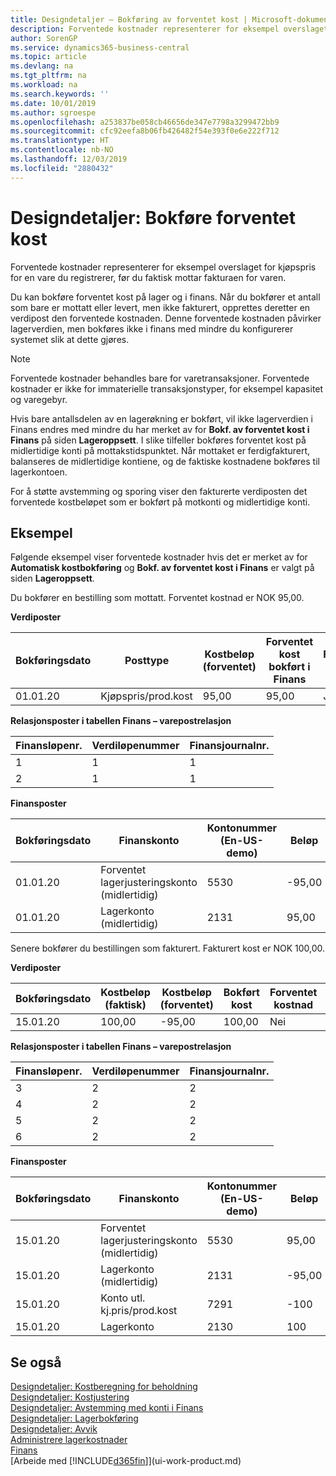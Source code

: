 ```yaml
---
title: Designdetaljer – Bokføring av forventet kost | Microsoft-dokumentasjon
description: Forventede kostnader representerer for eksempel overslaget for kjøpspris for en vare du registrerer, før du faktisk mottar fakturaen for varen.
author: SorenGP
ms.service: dynamics365-business-central
ms.topic: article
ms.devlang: na
ms.tgt_pltfrm: na
ms.workload: na
ms.search.keywords: ''
ms.date: 10/01/2019
ms.author: sgroespe
ms.openlocfilehash: a253837be058cb46656de347e7798a3299472bb9
ms.sourcegitcommit: cfc92eefa8b06fb426482f54e393f0e6e222f712
ms.translationtype: HT
ms.contentlocale: nb-NO
ms.lasthandoff: 12/03/2019
ms.locfileid: "2880432"
---
```

# <a name="design-details-expected-cost-posting"></a>Designdetaljer: Bokføre forventet kost
Forventede kostnader representerer for eksempel overslaget for kjøpspris for en vare du registrerer, før du faktisk mottar fakturaen for varen.  

 Du kan bokføre forventet kost på lager og i finans. Når du bokfører et antall som bare er mottatt eller levert, men ikke fakturert, opprettes deretter en verdipost den forventede kostnaden. Denne forventede kostnaden påvirker lagerverdien, men bokføres ikke i finans med mindre du konfigurerer systemet slik at dette gjøres.  

> [!NOTE]  
>  Forventede kostnader behandles bare for varetransaksjoner. Forventede kostnader er ikke for immaterielle transaksjonstyper, for eksempel kapasitet og varegebyr.  

 Hvis bare antallsdelen av en lagerøkning er bokført, vil ikke lagerverdien i Finans endres med mindre du har merket av for **Bokf. av forventet kost i Finans** på siden **Lageroppsett**. I slike tilfeller bokføres forventet kost på midlertidige konti på mottakstidspunktet. Når mottaket er ferdigfakturert, balanseres de midlertidige kontiene, og de faktiske kostnadene bokføres til lagerkontoen.  

 For å støtte avstemming og sporing viser den fakturerte verdiposten det forventede kostbeløpet som er bokført på motkonti og midlertidige konti.  

## <a name="example"></a>Eksempel  
 Følgende eksempel viser forventede kostnader hvis det er merket av for **Automatisk kostbokføring** og **Bokf. av forventet kost i Finans** er valgt på siden **Lageroppsett**.  

 Du bokfører en bestilling som mottatt. Forventet kostnad er NOK 95,00.  

 **Verdiposter**  

|Bokføringsdato|Posttype|Kostbeløp (forventet)|Forventet kost bokført i Finans|Forventet kostnad|Varepostnr.|Løpenr.|  
|------------------|----------------|------------------------------|----------------------------------|-------------------|---------------------------|---------------|  
|01.01.20|Kjøpspris/prod.kost|95,00|95,00|Ja|1|1|  

 **Relasjonsposter i tabellen Finans – varepostrelasjon**  

|Finansløpenr.|Verdiløpenummer|Finansjournalnr.|  
|--------------------|---------------------|-----------------------|  
|1|1|1|  
|2|1|1|  

 **Finansposter**  

|Bokføringsdato|Finanskonto|Kontonummer (En-US-demo)|Beløp|Løpenr.|  
|------------------|------------------|---------------------------------|------------|---------------|  
|01.01.20|Forventet lagerjusteringskonto (midlertidig)|5530|-95,00|2|  
|01.01.20|Lagerkonto (midlertidig)|2131|95,00|1|  

 Senere bokfører du bestillingen som fakturert. Fakturert kost er NOK 100,00.  

 **Verdiposter**  

|Bokføringsdato|Kostbeløp (faktisk)|Kostbeløp (forventet)|Bokført kost|Forventet kostnad|Varepostnr.|Løpenr.|  
|------------------|----------------------------|------------------------------|-------------------------|-------------------|---------------------------|---------------|  
|15.01.20|100,00|-95,00|100,00|Nei|1|2|  

 **Relasjonsposter i tabellen Finans – varepostrelasjon**  

|Finansløpenr.|Verdiløpenummer|Finansjournalnr.|  
|--------------------|---------------------|-----------------------|  
|3|2|2|  
|4|2|2|  
|5|2|2|  
|6|2|2|  

 **Finansposter**  

|Bokføringsdato|Finanskonto|Kontonummer (En-US-demo)|Beløp|Løpenr.|  
|------------------|------------------|---------------------------------|------------|---------------|  
|15.01.20|Forventet lagerjusteringskonto (midlertidig)|5530|95,00|4|  
|15.01.20|Lagerkonto (midlertidig)|2131|-95,00|3|  
|15.01.20|Konto utl. kj.pris/prod.kost|7291|-100|6|  
|15.01.20|Lagerkonto|2130|100|5|  

## <a name="see-also"></a>Se også
 [Designdetaljer: Kostberegning for beholdning](design-details-inventory-costing.md)   
 [Designdetaljer: Kostjustering](design-details-cost-adjustment.md)   
 [Designdetaljer: Avstemming med konti i Finans](design-details-reconciliation-with-the-general-ledger.md)   
 [Designdetaljer: Lagerbokføring](design-details-inventory-posting.md)   
 [Designdetaljer: Avvik](design-details-variance.md)  
 [Administrere lagerkostnader](finance-manage-inventory-costs.md)  
 [Finans](finance.md)  
 [Arbeide med [!INCLUDE[d365fin](includes/d365fin_md.md)]](ui-work-product.md)
